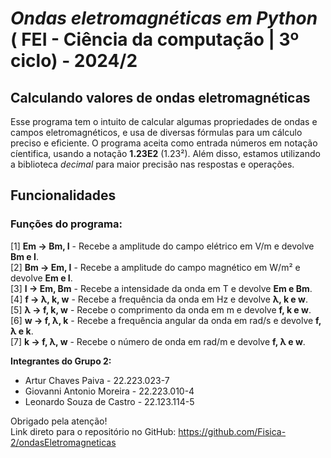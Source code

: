

# *Ondas eletromagnéticas em Python* ( FEI - Ciência da computação | 3º ciclo) - 2024/2
## Calculando valores de ondas eletromagnéticas ##
Esse programa tem o intuito de calcular algumas propriedades de ondas e campos eletromagnéticos, e usa de diversas fórmulas para um cálculo preciso e eficiente. O programa aceita como entrada números em notação cíentifica, usando a notação **1.23E2** (1.23²). Além disso, estamos utilizando a biblioteca *decimal* para maior precisão nas respostas e operações. 
## Funcionalidades ##
### Funções do programa: ###

[1] **Em -> Bm, I** - Recebe a amplitude do campo elétrico em V/m e devolve **Bm e I**. <br>
[2] **Bm -> Em, I** - Recebe a amplitude do campo magnético em W/m² e devolve **Em e I**. <br>
[3] **I  -> Em, Bm** - Recebe a intensidade da onda em T e devolve **Em e Bm**. <br>
[4] **f -> λ, k, w** - Recebe a frequência da onda em Hz e devolve **λ, k e w**. <br>
[5] **λ -> f, k, w** - Recebe o comprimento da onda em m e devolve **f, k e w**. <br>
[6] **w -> f, λ, k** - Recebe a frequência angular da onda em rad/s e devolve **f, λ e k**. <br>
[7] **k -> f, λ, w** - Recebe o número de onda em rad/m e devolve **f, λ e w**. <br>


**Integrantes do Grupo 2:**
- Artur Chaves Paiva - 22.223.023-7
- Giovanni Antonio Moreira - 22.223.010-4
- Leonardo Souza de Castro - 22.123.114-5


Obrigado pela atenção! <br>
Link direto para o repositório no GitHub: https://github.com/Fisica-2/ondasEletromagneticas

